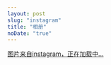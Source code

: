 ```yaml
---
layout: post
slug: "instagram"
title: "相册"
noDate: "true"
---
```


<div class="instagram" data-client-id="956dd096b6e5496aba6662165b9b8443" data-user-id="438522285">
    <a href="https://www.instagram.com/hackhookgeek/" target="_blank" class="open-ins">图片来自instagram，正在加载中…</a>
	</div>
	<!--<script src="/js/jquery.lazyload.js"></script>-->
	<script src="http://ajax.aspnetcdn.com/ajax/jQuery/jquery-1.8.0.js"></script>
	<script src="https://cdnjs.cloudflare.com/ajax/libs/jquery-instagram/0.3.1/instagram.min.js"></script>
    <script>
jQuery(function($) {
  $('.instagram').on('willLoadInstagram', function(event, options) {
    console.log(options);
  });
  $('.instagram').on('didLoadInstagram', function(event, response) {
    console.log(response);
  });
  $('.instagram').instagram({
    clientId: '956dd096b6e5496aba6662165b9b8443'
  });
});
</script>